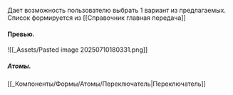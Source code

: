 Дает возможность пользователю выбрать 1 вариант из предлагаемых.
Список формируется из [[Справочник главная передача]]
#### Превью.
![[_Assets/Pasted image 20250710180331.png]]

##### Атомы.
[[_Компоненты/Формы/Атомы/Переключатель|Переключатель]]